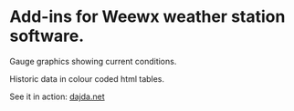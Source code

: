 Add-ins for Weewx weather station software.
============
Gauge graphics showing current conditions.

Historic data in colour coded html tables.

See it in action: [dajda.net](http://dajda.net/)